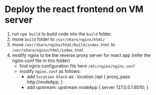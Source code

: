 # Deploy the react frontend on VM server

1. run `npm build` to build code into the `build` folder.
2. move `build` folder to `/usr/share/nginx/html/`
3. move `/usr/share/nginx/html/build/index.html` to `/usr/share/nginx/html/index.html`
4. modify nginx to be the reverse proxy server for react app (refer the nginx.conf file in this folder)
   - find nginx configuration file here `/etc/nginx/nginx.conf`
   - modify `nginx.conf` as follows:
     - add `location block` as :
       location /api {
       proxy_pass http://nodeApp;
       }
     - add upstream:
       upstream nodeApp {
       server 127.0.0.1:8010;
       }

